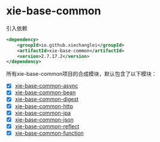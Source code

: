 # xie-base-common

引入依赖
```xml
<dependency>
    <groupId>io.github.xiechanglei</groupId>
    <artifactId>xie-base-common</artifactId>
    <version>2.7.17.2</version>
</dependency>
```

所有xie-base-common项目的合成模块，默认包含了以下模块：

- [x] [xie-base-common-async](../xie-base-common-async/README.md)
- [x] [xie-base-common-bean](../xie-base-common-bean/README.md)
- [x] [xie-base-common-digest](../xie-base-common-digest/README.md)
- [x] [xie-base-common-http](../xie-base-common-http/README.md)
- [x] [xie-base-common-jpa](../xie-base-common-jpa/README.md)
- [x] [xie-base-common-json](../xie-base-common-json/README.md)
- [x] [xie-base-common-reflect](../xie-base-common-reflect/README.md)
- [x] [xie-base-common-function](../xie-base-common-function/README.md)